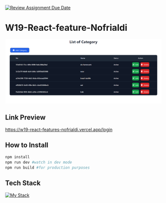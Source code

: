 [![Review Assignment Due Date](https://classroom.github.com/assets/deadline-readme-button-24ddc0f5d75046c5622901739e7c5dd533143b0c8e959d652212380cedb1ea36.svg)](https://classroom.github.com/a/holP5FYg)
# W19-React-feature-Nofrialdi

![image](assets/images/ss.png)

## Link Preview

<https://w19-react-features-nofrialdi.vercel.app/login>

## How to Install

```bash
npm install
npm run dev #watch in dev mode
npm run build #for production purposes
```

## Tech Stack

[![My Stack](https://skillicons.dev/icons?i=ts,tailwind,react,vite,git,nodejs,github,vscode)](https://skillicons.dev)
